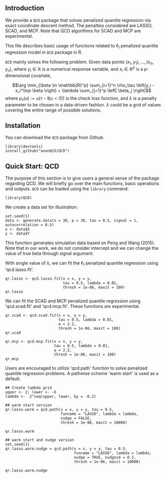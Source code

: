 ## Introduction

We provide a `QCD` package that solves penalized quantile regression via exact coordinate descent method. The penalties considered are LASSO, SCAD, and MCP. Note that QCD algorithms for SCAD and MCP are experimental. 

This file describes basic usage of functions related to $\ell_1$ penalized quantile regression model in `QCD` package in R.

`QCD` mainly solves the following problem. Given data points $(x_1, y_1), \ldots, (x_n, y_n)$, where $y_i \in \mathbb{R}$ is a numerical response variable, and $x_i \in \mathbb{R}^p$ is a $p$-dimensional covariate,

$$\arg \min_{\beta \in \mathbb{R}^p} \sum_{i=1}^n \rho_\tau \left(y_i - x_i^\top \beta \right) + \lambda \sum_{j=1}^p \left| \beta_j \right|$$
where $\rho_\tau \left(u\right):= u \left(\tau-\mathbf{I}(u<0)\right)$ is the check loss function, and $\lambda$ is a penalty parameter to be chosen in a data-driven fashion. $\lambda$ could be a grid of values covering the entire range of possible solutions.


## Installation

You can download the `QCD` package from Github.

```{r, warning=FALSE, results='hide',message=FALSE}
library(devtools)
install_github("anonQCD/QCD")
```

## Quick Start: QCD

The purpose of this section is to give users a general sense of the package regarding QCD. We will briefly go over the main functions, basic operations and outputs. `QCD` can be loaded using the `library` command:

```{r}
library(QCD)
```

We create a data set for illustration:

```{r}
set.seed(1)
data <- generate.data(n = 30, p = 30, tau = 0.5, signal = 1, autocorrelation = 0.5)
x <- data$X
y <- data$Y
```

This function generates simulation data based on Peng and Wang (2015). Note that in our work, we do not consider intercept and we can change the value of true beta through signal argument. 

With single value of $\lambda$, we can fit the $\ell_1$ penalized quantile regression using 'qcd.lasso.fit'.

```{r}
qr.lasso <- qcd.lasso.fit(x = x, y = y, 
                          tau = 0.5, lambda = 0.01,
                          thresh = 1e-06, maxit = 100)
qr.lasso
```

We can fit the SCAD and MCP penalized quantile regression using 'qcd.scad.fit' and 'qcd.mcp.fit'. These functions are experimental.

```{r}
qr.scad <- qcd.scad.fit(x = x, y = y, 
                        tau = 0.5, lambda = 0.01,
                        a = 2.2,
                        thresh = 1e-06, maxit = 100)
qr.scad
```

```{r}
qr.mcp <- qcd.mcp.fit(x = x, y = y, 
                      tau = 0.5, lambda = 0.01,
                      a = 2.2,
                      thresh = 1e-06, maxit = 100)
qr.mcp
```

Users are encouraged to utilize 'qcd.path' function to solve penalized quantile regression problems. A pathwise scheme 'warm start' is used as a default.

```{r}
## Create lambda grid
upper <- 2; lower <- -6
lambda <-  2^seq(upper, lower, by = -0.2)

## warm start version
qr.lasso.warm = qcd.path(x = x, y = y, tau = 0.5,
                         funname = "LASSO", lambda = lambda,
                         nudge = FALSE, 
                         thresh = 1e-06, maxit = 10000)

qr.lasso.warm

## warm start and nudge version
set.seed(1)
qr.lasso.warm.nudge = qcd.path(x = x, y = y, tau = 0.5,
                               funname = "LASSO", lambda = lambda,
                               nudge = TRUE, nudgesd = 0.2, 
                               thresh = 1e-06, maxit = 10000)

qr.lasso.warm.nudge
```
